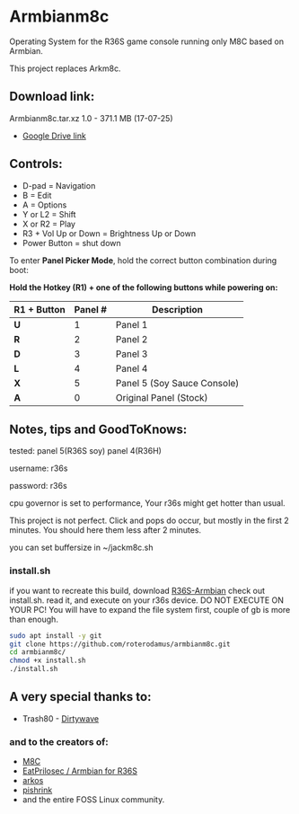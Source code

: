 # Armbianm8c
Operating System for the R36S game console running only M8C based on Armbian.

This project replaces Arkm8c.

## Download link:
Armbianm8c.tar.xz 1.0 - 371.1 MB (17-07-25)
- [Google Drive link](https://bit.ly/armbianm8c1)

## Controls:
- D-pad = Navigation
- B = Edit
- A = Options
- Y or L2 = Shift
- X or R2 = Play
- R3 + Vol Up or Down = Brightness Up or Down
- Power Button = shut down

To enter **Panel Picker Mode**, hold the correct button combination during boot:

**Hold the Hotkey (R1) + one of the following buttons while powering on:**

| R1 + Button | Panel # | Description             |
|-------------|---------|-------------------------|
| **U**       | 1       | Panel 1             |
| **R**       | 2       | Panel 2             |
| **D**       | 3       | Panel 3             |
| **L**       | 4       | Panel 4             |
| **X**       | 5       | Panel 5 (Soy Sauce Console)    |
| **A**       | 0       | Original Panel (Stock)  |

## Notes, tips and GoodToKnows:

tested: panel 5(R36S soy) panel 4(R36H)

username: r36s

password: r36s

cpu governor is set to performance, Your r36s might get hotter than usual. 

This project is not perfect. Click and pops do occur, but mostly in the first 2 minutes. You should here them less after 2 minutes.

you can set buffersize in ~/jackm8c.sh

### install.sh

if you want to recreate this build, download [R36S-Armbian](https://github.com/R36S-Stuff/R36S-Armbian) check out install.sh. read it, and execute on your r36s device. DO NOT EXECUTE ON YOUR PC!
You will have to expand the file system first, couple of gb is more than enough.

```bash
sudo apt install -y git
git clone https://github.com/roterodamus/armbianm8c.git
cd armbianm8c/
chmod +x install.sh 
./install.sh 
```

## A very special thanks to:

- Trash80 - [Dirtywave](https://dirtywave.com/)

### and to the creators of:
- [M8C](https://github.com/laamaa/m8c)
- [EatPrilosec / Armbian for R36S](https://github.com/R36S-Stuff/R36S-Armbian)
- [arkos](https://github.com/christianhaitian/a...)
- [pishrink](https://github.com/Drewsif/PiShrink)
- and the entire FOSS Linux community.
